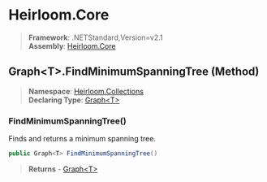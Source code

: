 # Heirloom.Core

> **Framework**: .NETStandard,Version=v2.1  
> **Assembly**: [Heirloom.Core][0]

## Graph\<T>.FindMinimumSpanningTree (Method)

> **Namespace**: [Heirloom.Collections][0]  
> **Declaring Type**: [Graph\<T>][1]

### FindMinimumSpanningTree()

Finds and returns a minimum spanning tree.

```cs
public Graph<T> FindMinimumSpanningTree()
```

> **Returns** - [Graph\<T>][1]

[0]: ../../../Heirloom.Core.md
[1]: ../Graph[T].md
